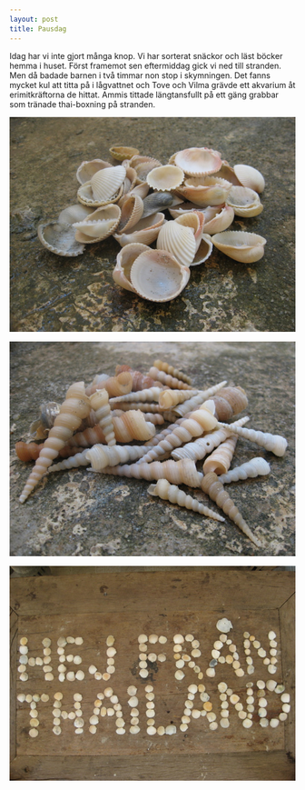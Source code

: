 ```yaml
---
layout: post
title: Pausdag
---
```


Idag har vi inte gjort många knop. Vi har sorterat snäckor och läst
böcker hemma i huset. Först framemot sen eftermiddag gick vi ned till
stranden. Men då badade barnen i två timmar non stop i skymningen. Det
fanns mycket kul att titta på i lågvattnet och Tove och Vilma grävde
ett akvarium åt erimitkräftorna de hittat. Ammis tittade längtansfullt
på ett gäng grabbar som tränade thai-boxning på stranden.

<a href="/images/drupal/IMG_0900.JPG"><img src="/images/drupal/thumbnails/IMG_0900.jpg" /></a>

<a href="/images/drupal/IMG_0901.JPG"><img src="/images/drupal/thumbnails/IMG_0901.jpg" /></a>

<a href="/images/drupal/IMG_0920.JPG"><img src="/images/drupal/thumbnails/IMG_0920.jpg" /></a>
